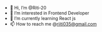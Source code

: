 - 👋 Hi, I’m @Riti-20
- 👀 I’m interested in Frontend Developer
- 🌱 I’m currently learning React js
- 📫 How to reach me @riiti035@gmail.com


<!---
Riti-20/Riti-20 is a ✨ special ✨ repository because its `README.md` (this file) appears on your GitHub profile.
You can click the Preview link to take a look at your changes.
--->
